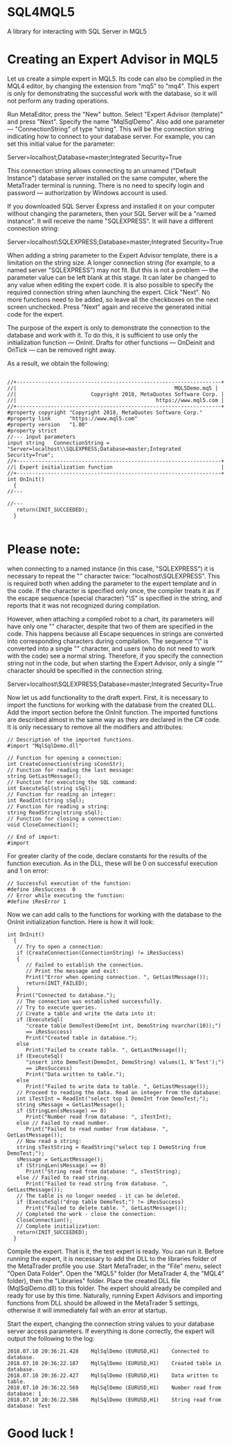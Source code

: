 # SQL4MQL5
A library for interacting with SQL Server in MQL5

# Creating an Expert Advisor in MQL5

Let us create a simple expert in MQL5. Its code can also be complied in the MQL4 editor, by changing the extension from "mq5" to "mq4". This expert is only for demonstrating the successful work with the database, so it will not perform any trading operations.

Run MetaEditor, press the "New" button. Select "Expert Advisor (template)" and press "Next". Specify the name "MqlSqlDemo". Also add one parameter — "ConnectionString" of type "string". This will be the connection string indicating how to connect to your database server. For example, you can set this initial value for the parameter:

Server=localhost;Database=master;Integrated Security=True

This connection string allows connecting to an unnamed ("Default Instance") database server installed on the same computer, where the MetaTrader terminal is running. There is no need to specify login and password — authorization by Windows account is used.

If you downloaded SQL Server Express and installed it on your computer without changing the parameters, then your SQL Server will be a "named instance". It will receive the name "SQLEXPRESS". It will have a different connection string:

Server=localhost\\SQLEXPRESS;Database=master;Integrated Security=True

When adding a string parameter to the Expert Advisor template, there is a limitation on the string size. A longer connection string (for example, to a named server "SQLEXPRESS") may not fit. But this is not a problem — the parameter value can be left blank at this stage. It can later be changed to any value when editing the expert code. It is also possible to specify the required connection string when launching the expert.
Click "Next". No more functions need to be added, so leave all the checkboxes on the next screen unchecked. Press "Next" again and receive the generated initial code for the expert.

The purpose of the expert is only to demonstrate the connection to the database and work with it. To do this, it is sufficient to use only the initialization function — OnInit. Drafts for other functions — OnDeinit and OnTick — can be removed right away.

As a result, we obtain the following:

  
```

//+------------------------------------------------------------------+
//|                                                   MQL5Demo.mq5 |
//|                        Copyright 2018, MetaQuotes Software Corp. |
//|                                             https://www.mql5.com |
//+------------------------------------------------------------------+
#property copyright "Copyright 2018, MetaQuotes Software Corp."
#property link      "https://www.mql5.com"
#property version   "1.00"
#property strict
//--- input parameters
input string   ConnectionString = "Server=localhost\\SQLEXPRESS;Database=master;Integrated Security=True";
//+------------------------------------------------------------------+
//| Expert initialization function                                   |
//+------------------------------------------------------------------+
int OnInit()
  {
//---
  
//---
   return(INIT_SUCCEEDED);
  }
  
```
  
# Please note:
when connecting to a named instance (in this case, "SQLEXPRESS") it is necessary to repeat the "\" character twice: "localhost\\SQLEXPRESS". This is required both when adding the parameter to the expert template and in the code. If the character is specified only once, the compiler treats it as if the escape sequence (special character) "\S" is specified in the string, and reports that it was not recognized during compilation.

However, when attaching a compiled robot to a chart, its parameters will have only one "\" character, despite that two of them are specified in the code. This happens because all Escape sequences in strings are converted into corresponding characters during compilation. The sequence "\\" is converted into a single "\" character, and users (who do not need to work with the code) see a normal string. Therefore, if you specify the connection string not in the code, but when starting the Expert Advisor, only a single "\" character should be specified in the connection string.

Server=localhost\SQLEXPRESS;Database=master;Integrated Security=True

Now let us add functionality to the draft expert. First, it is necessary to import the functions for working with the database from the created DLL. Add the import section before the OnInit function. The imported functions are described almost in the same way as they are declared in the C# code. It is only necessary to remove all the modifiers and attributes:
```
// Description of the imported functions.
#import "MqlSqlDemo.dll"

// Function for opening a connection:
int CreateConnection(string sConnStr);
// Function for reading the last message:
string GetLastMessage();
// Function for executing the SQL command:
int ExecuteSql(string sSql);
// Function for reading an integer:
int ReadInt(string sSql);
// Function for reading a string:
string ReadString(string sSql);
// Function for closing a connection:
void CloseConnection();

// End of import:
#import
```
For greater clarity of the code, declare constants for the results of the function execution. As in the DLL, these will be 0 on successful execution and 1 on error:
```
// Successful execution of the function:
#define iResSuccess  0
// Error while executing the function:
#define iResError 1
```
Now we can add calls to the functions for working with the database to the OnInit initialization function. Here is how it will look:
```
int OnInit()
  {
   // Try to open a connection:
   if (CreateConnection(ConnectionString) != iResSuccess)
   {
      // Failed to establish the connection.
      // Print the message and exit:
      Print("Error when opening connection. ", GetLastMessage());
      return(INIT_FAILED);
   }
   Print("Connected to database.");
   // The connection was established successfully.
   // Try to execute queries.
   // Create a table and write the data into it:
   if (ExecuteSql(
      "create table DemoTest(DemoInt int, DemoString nvarchar(10));")
      == iResSuccess)
      Print("Created table in database.");
   else
      Print("Failed to create table. ", GetLastMessage());
   if (ExecuteSql(
      "insert into DemoTest(DemoInt, DemoString) values(1, N'Test');")
      == iResSuccess)
      Print("Data written to table.");
   else
      Print("Failed to write data to table. ", GetLastMessage());
   // Proceed to reading the data. Read an integer from the database:
   int iTestInt = ReadInt("select top 1 DemoInt from DemoTest;");
   string sMessage = GetLastMessage();
   if (StringLen(sMessage) == 0)
      Print("Number read from database: ", iTestInt);
   else // Failed to read number.
      Print("Failed to read number from database. ", GetLastMessage());
   // Now read a string:
   string sTestString = ReadString("select top 1 DemoString from DemoTest;");
   sMessage = GetLastMessage();
   if (StringLen(sMessage) == 0)
      Print("String read from database: ", sTestString);
   else // Failed to read string.
      Print("Failed to read string from database. ", GetLastMessage());
   // The table is no longer needed - it can be deleted.
   if (ExecuteSql("drop table DemoTest;") != iResSuccess)
      Print("Failed to delete table. ", GetLastMessage());
   // Completed the work - close the connection:
   CloseConnection();
   // Complete initialization:
   return(INIT_SUCCEEDED);
  }
  ```

Compile the expert. That is it, the test expert is ready. You can run it. Before running the expert, it is necessary to add the DLL to the libraries folder of the MetaTrader profile you use. Start MetaTrader, in the "File" menu, select "Open Data Folder". Open the "MQL5" folder (for MetaTrader 4, the "MQL4" folder), then the "Libraries" folder. Place the created DLL file (MqlSqlDemo.dll) to this folder. The expert should already be compiled and ready for use by this time. Naturally, running Expert Advisors and importing functions from DLL should be allowed in the MetaTrader 5 settings, otherwise it will immediately fail with an error at startup.

Start the expert, changing the connection string values to your database server access parameters. If everything is done correctly, the expert will output the following to the log:
```
2018.07.10 20:36:21.428    MqlSqlDemo (EURUSD,H1)    Connected to database.
2018.07.10 20:36:22.187    MqlSqlDemo (EURUSD,H1)    Created table in database.
2018.07.10 20:36:22.427    MqlSqlDemo (EURUSD,H1)    Data written to table.
2018.07.10 20:36:22.569    MqlSqlDemo (EURUSD,H1)    Number read from database: 1
2018.07.10 20:36:22.586    MqlSqlDemo (EURUSD,H1)    String read from database: Test
```
# Good luck !
